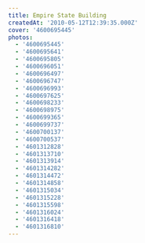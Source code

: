 ```yaml
---
title: Empire State Building
createdAt: '2010-05-12T12:39:35.000Z'
cover: '4600695445'
photos:
  - '4600695445'
  - '4600695641'
  - '4600695805'
  - '4600696051'
  - '4600696497'
  - '4600696747'
  - '4600696993'
  - '4600697625'
  - '4600698233'
  - '4600698975'
  - '4600699365'
  - '4600699737'
  - '4600700137'
  - '4600700537'
  - '4601312828'
  - '4601313710'
  - '4601313914'
  - '4601314282'
  - '4601314472'
  - '4601314858'
  - '4601315034'
  - '4601315228'
  - '4601315598'
  - '4601316024'
  - '4601316418'
  - '4601316810'
---
```


